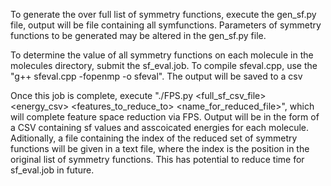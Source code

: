To generate the over full list of symmetry functions, execute the gen_sf.py file, output will be file containing all symfunctions.
Parameters of symmetry functions to be generated  may be altered in the gen_sf.py file.

To determine the value of all symmetry functions on each molecule in the molecules directory, submit the sf_eval.job. To compile sfeval.cpp, use the "g++ sfeval.cpp -fopenmp -o sfeval". The output will be saved to a csv

Once this job is complete, execute "./FPS.py <full_sf_csv_file> <energy_csv> <features_to_reduce_to> <name_for_reduced_file>", which will complete feature space reduction via FPS. Output will be in the form of a CSV containing sf values and asscoicated energies for each molecule. Aditionally, a file containing the index of the reduced set of symmetry functions will be given in a text file, where the index is the position in the original list of symmetry functions. This has potential to reduce time for sf_eval.job in future. 
